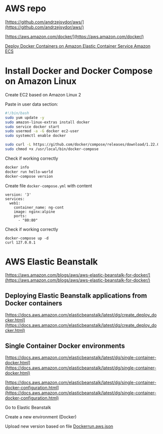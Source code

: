 # AWS repo

[https://github.com/andrzejsydor/aws/](https://github.com/andrzejsydor/aws/)

[https://aws.amazon.com/docker/](https://aws.amazon.com/docker/)

[Deploy Docker Containers on Amazon Elastic Container Service Amazon ECS](https://aws.amazon.com/getting-started/hands-on/deploy-docker-containers/)

# Install Docker and Docker Compose on Amazon Linux

Create EC2 based on Amazon Linux 2



Paste in user data section:

```sh
#!/bin/bash
sudo yum update -y
sudo amazon-linux-extras install docker
sudo service docker start
sudo usermod -a -G docker ec2-user
sudo systemctl enable docker

sudo curl -L https://github.com/docker/compose/releases/download/1.22.0/docker-compose-$(uname -s)-$(uname -m) -o /usr/local/bin/docker-compose
sudo chmod +x /usr/local/bin/docker-compose
```



Check if working correctly

```sh
docker info
docker run hello-world
docker-compose version
```



Create file `docker-compose.yml` with content

```
version: '3'
services:
  web1:
    container_name: ng-cont 
    image: nginx:alpine
    ports: 
      - "80:80"
```

Check if working correctly

```
docker-compose up -d
curl 127.0.0.1
```


# AWS Elastic Beanstalk

[https://aws.amazon.com/blogs/aws/aws-elastic-beanstalk-for-docker/](https://aws.amazon.com/blogs/aws/aws-elastic-beanstalk-for-docker/)



## Deploying Elastic Beanstalk applications from Docker containers

[https://docs.aws.amazon.com/elasticbeanstalk/latest/dg/create_deploy_docker.html](https://docs.aws.amazon.com/elasticbeanstalk/latest/dg/create_deploy_docker.html)



## Single Container Docker environments

[https://docs.aws.amazon.com/elasticbeanstalk/latest/dg/single-container-docker.html](https://docs.aws.amazon.com/elasticbeanstalk/latest/dg/single-container-docker.html)

[https://docs.aws.amazon.com/elasticbeanstalk/latest/dg/single-container-docker-configuration.html](https://docs.aws.amazon.com/elasticbeanstalk/latest/dg/single-container-docker-configuration.html)

Go to Elastic Beanstalk

Create a new environment (Docker)

Upload new version based on file [Dockerrun.aws.json](./basic/Dockerrun.aws.json)


